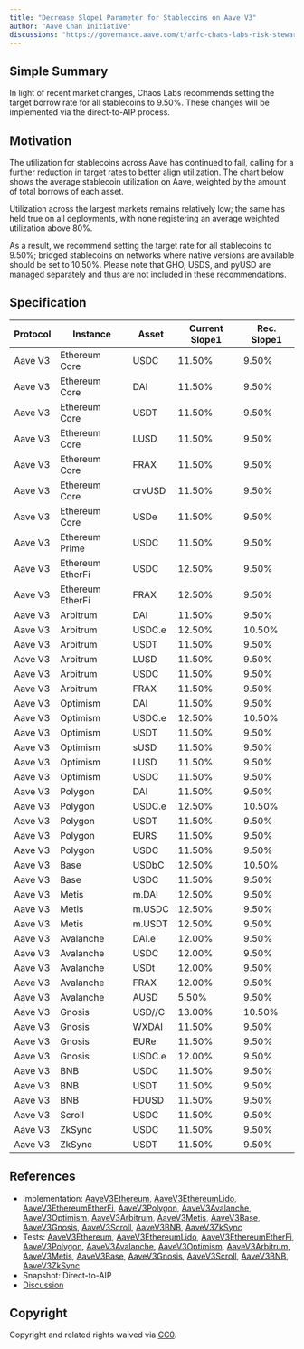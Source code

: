 ```yaml
---
title: "Decrease Slope1 Parameter for Stablecoins on Aave V3"
author: "Aave Chan Initiative"
discussions: "https://governance.aave.com/t/arfc-chaos-labs-risk-stewards-decrease-slope1-parameter-for-stablecoins-on-aave-v3-01-29-25/20841"
---
```


## Simple Summary

In light of recent market changes, Chaos Labs recommends setting the target borrow rate for all stablecoins to 9.50%. These changes will be implemented via the direct-to-AIP process.

## Motivation

The utilization for stablecoins across Aave has continued to fall, calling for a further reduction in target rates to better align utilization. The chart below shows the average stablecoin utilization on Aave, weighted by the amount of total borrows of each asset.

Utilization across the largest markets remains relatively low; the same has held true on all deployments, with none registering an average weighted utilization above 80%.

As a result, we recommend setting the target rate for all stablecoins to 9.50%; bridged stablecoins on networks where native versions are available should be set to 10.50%. Please note that GHO, USDS, and pyUSD are managed separately and thus are not included in these recommendations.

## Specification

| Protocol | Instance         | Asset  | **Current Slope1** | **Rec. Slope1** |
| -------- | ---------------- | ------ | ------------------ | --------------- |
| Aave V3  | Ethereum Core    | USDC   | 11.50%             | 9.50%           |
| Aave V3  | Ethereum Core    | DAI    | 11.50%             | 9.50%           |
| Aave V3  | Ethereum Core    | USDT   | 11.50%             | 9.50%           |
| Aave V3  | Ethereum Core    | LUSD   | 11.50%             | 9.50%           |
| Aave V3  | Ethereum Core    | FRAX   | 11.50%             | 9.50%           |
| Aave V3  | Ethereum Core    | crvUSD | 11.50%             | 9.50%           |
| Aave V3  | Ethereum Core    | USDe   | 11.50%             | 9.50%           |
| Aave V3  | Ethereum Prime   | USDC   | 11.50%             | 9.50%           |
| Aave V3  | Ethereum EtherFi | USDC   | 12.50%             | 9.50%           |
| Aave V3  | Ethereum EtherFi | FRAX   | 12.50%             | 9.50%           |
| Aave V3  | Arbitrum         | DAI    | 11.50%             | 9.50%           |
| Aave V3  | Arbitrum         | USDC.e | 12.50%             | 10.50%          |
| Aave V3  | Arbitrum         | USDT   | 11.50%             | 9.50%           |
| Aave V3  | Arbitrum         | LUSD   | 11.50%             | 9.50%           |
| Aave V3  | Arbitrum         | USDC   | 11.50%             | 9.50%           |
| Aave V3  | Arbitrum         | FRAX   | 11.50%             | 9.50%           |
| Aave V3  | Optimism         | DAI    | 11.50%             | 9.50%           |
| Aave V3  | Optimism         | USDC.e | 12.50%             | 10.50%          |
| Aave V3  | Optimism         | USDT   | 11.50%             | 9.50%           |
| Aave V3  | Optimism         | sUSD   | 11.50%             | 9.50%           |
| Aave V3  | Optimism         | LUSD   | 11.50%             | 9.50%           |
| Aave V3  | Optimism         | USDC   | 11.50%             | 9.50%           |
| Aave V3  | Polygon          | DAI    | 11.50%             | 9.50%           |
| Aave V3  | Polygon          | USDC.e | 12.50%             | 10.50%          |
| Aave V3  | Polygon          | USDT   | 11.50%             | 9.50%           |
| Aave V3  | Polygon          | EURS   | 11.50%             | 9.50%           |
| Aave V3  | Polygon          | USDC   | 11.50%             | 9.50%           |
| Aave V3  | Base             | USDbC  | 12.50%             | 10.50%          |
| Aave V3  | Base             | USDC   | 11.50%             | 9.50%           |
| Aave V3  | Metis            | m.DAI  | 12.50%             | 9.50%           |
| Aave V3  | Metis            | m.USDC | 12.50%             | 9.50%           |
| Aave V3  | Metis            | m.USDT | 12.50%             | 9.50%           |
| Aave V3  | Avalanche        | DAI.e  | 12.00%             | 9.50%           |
| Aave V3  | Avalanche        | USDC   | 12.00%             | 9.50%           |
| Aave V3  | Avalanche        | USDt   | 12.00%             | 9.50%           |
| Aave V3  | Avalanche        | FRAX   | 12.00%             | 9.50%           |
| Aave V3  | Avalanche        | AUSD   | 5.50%              | 9.50%           |
| Aave V3  | Gnosis           | USD//C | 13.00%             | 10.50%          |
| Aave V3  | Gnosis           | WXDAI  | 11.50%             | 9.50%           |
| Aave V3  | Gnosis           | EURe   | 11.50%             | 9.50%           |
| Aave V3  | Gnosis           | USDC.e | 12.00%             | 9.50%           |
| Aave V3  | BNB              | USDC   | 11.50%             | 9.50%           |
| Aave V3  | BNB              | USDT   | 11.50%             | 9.50%           |
| Aave V3  | BNB              | FDUSD  | 11.50%             | 9.50%           |
| Aave V3  | Scroll           | USDC   | 11.50%             | 9.50%           |
| Aave V3  | ZkSync           | USDC   | 11.50%             | 9.50%           |
| Aave V3  | ZkSync           | USDT   | 11.50%             | 9.50%           |

## References

- Implementation: [AaveV3Ethereum](https://github.com/bgd-labs/aave-proposals-v3/blob/374fe743a590705a61ff28be1f3060f1b16b251e/src/20250203_Multi_DecreaseSlope1ParameterforStablecoinsonAaveV3/AaveV3Ethereum_DecreaseSlope1ParameterforStablecoinsonAaveV3_20250203.sol), [AaveV3EthereumLido](https://github.com/bgd-labs/aave-proposals-v3/blob/374fe743a590705a61ff28be1f3060f1b16b251e/src/20250203_Multi_DecreaseSlope1ParameterforStablecoinsonAaveV3/AaveV3EthereumLido_DecreaseSlope1ParameterforStablecoinsonAaveV3_20250203.sol), [AaveV3EthereumEtherFi](https://github.com/bgd-labs/aave-proposals-v3/blob/374fe743a590705a61ff28be1f3060f1b16b251e/src/20250203_Multi_DecreaseSlope1ParameterforStablecoinsonAaveV3/AaveV3EthereumEtherFi_DecreaseSlope1ParameterforStablecoinsonAaveV3_20250203.sol), [AaveV3Polygon](https://github.com/bgd-labs/aave-proposals-v3/blob/374fe743a590705a61ff28be1f3060f1b16b251e/src/20250203_Multi_DecreaseSlope1ParameterforStablecoinsonAaveV3/AaveV3Polygon_DecreaseSlope1ParameterforStablecoinsonAaveV3_20250203.sol), [AaveV3Avalanche](https://github.com/bgd-labs/aave-proposals-v3/blob/374fe743a590705a61ff28be1f3060f1b16b251e/src/20250203_Multi_DecreaseSlope1ParameterforStablecoinsonAaveV3/AaveV3Avalanche_DecreaseSlope1ParameterforStablecoinsonAaveV3_20250203.sol), [AaveV3Optimism](https://github.com/bgd-labs/aave-proposals-v3/blob/374fe743a590705a61ff28be1f3060f1b16b251e/src/20250203_Multi_DecreaseSlope1ParameterforStablecoinsonAaveV3/AaveV3Optimism_DecreaseSlope1ParameterforStablecoinsonAaveV3_20250203.sol), [AaveV3Arbitrum](https://github.com/bgd-labs/aave-proposals-v3/blob/374fe743a590705a61ff28be1f3060f1b16b251e/src/20250203_Multi_DecreaseSlope1ParameterforStablecoinsonAaveV3/AaveV3Arbitrum_DecreaseSlope1ParameterforStablecoinsonAaveV3_20250203.sol), [AaveV3Metis](https://github.com/bgd-labs/aave-proposals-v3/blob/374fe743a590705a61ff28be1f3060f1b16b251e/src/20250203_Multi_DecreaseSlope1ParameterforStablecoinsonAaveV3/AaveV3Metis_DecreaseSlope1ParameterforStablecoinsonAaveV3_20250203.sol), [AaveV3Base](https://github.com/bgd-labs/aave-proposals-v3/blob/374fe743a590705a61ff28be1f3060f1b16b251e/src/20250203_Multi_DecreaseSlope1ParameterforStablecoinsonAaveV3/AaveV3Base_DecreaseSlope1ParameterforStablecoinsonAaveV3_20250203.sol), [AaveV3Gnosis](https://github.com/bgd-labs/aave-proposals-v3/blob/374fe743a590705a61ff28be1f3060f1b16b251e/src/20250203_Multi_DecreaseSlope1ParameterforStablecoinsonAaveV3/AaveV3Gnosis_DecreaseSlope1ParameterforStablecoinsonAaveV3_20250203.sol), [AaveV3Scroll](https://github.com/bgd-labs/aave-proposals-v3/blob/374fe743a590705a61ff28be1f3060f1b16b251e/src/20250203_Multi_DecreaseSlope1ParameterforStablecoinsonAaveV3/AaveV3Scroll_DecreaseSlope1ParameterforStablecoinsonAaveV3_20250203.sol), [AaveV3BNB](https://github.com/bgd-labs/aave-proposals-v3/blob/374fe743a590705a61ff28be1f3060f1b16b251e/src/20250203_Multi_DecreaseSlope1ParameterforStablecoinsonAaveV3/AaveV3BNB_DecreaseSlope1ParameterforStablecoinsonAaveV3_20250203.sol), [AaveV3ZkSync](https://github.com/bgd-labs/aave-proposals-v3/blob/374fe743a590705a61ff28be1f3060f1b16b251e/zksync/src/20250203_Multi_DecreaseSlope1ParameterforStablecoinsonAaveV3/AaveV3ZkSync_DecreaseSlope1ParameterforStablecoinsonAaveV3_20250203.sol)
- Tests: [AaveV3Ethereum](https://github.com/bgd-labs/aave-proposals-v3/blob/374fe743a590705a61ff28be1f3060f1b16b251e/src/20250203_Multi_DecreaseSlope1ParameterforStablecoinsonAaveV3/AaveV3Ethereum_DecreaseSlope1ParameterforStablecoinsonAaveV3_20250203.t.sol), [AaveV3EthereumLido](https://github.com/bgd-labs/aave-proposals-v3/blob/374fe743a590705a61ff28be1f3060f1b16b251e/src/20250203_Multi_DecreaseSlope1ParameterforStablecoinsonAaveV3/AaveV3EthereumLido_DecreaseSlope1ParameterforStablecoinsonAaveV3_20250203.t.sol), [AaveV3EthereumEtherFi](https://github.com/bgd-labs/aave-proposals-v3/blob/374fe743a590705a61ff28be1f3060f1b16b251e/src/20250203_Multi_DecreaseSlope1ParameterforStablecoinsonAaveV3/AaveV3EthereumEtherFi_DecreaseSlope1ParameterforStablecoinsonAaveV3_20250203.t.sol), [AaveV3Polygon](https://github.com/bgd-labs/aave-proposals-v3/blob/374fe743a590705a61ff28be1f3060f1b16b251e/src/20250203_Multi_DecreaseSlope1ParameterforStablecoinsonAaveV3/AaveV3Polygon_DecreaseSlope1ParameterforStablecoinsonAaveV3_20250203.t.sol), [AaveV3Avalanche](https://github.com/bgd-labs/aave-proposals-v3/blob/374fe743a590705a61ff28be1f3060f1b16b251e/src/20250203_Multi_DecreaseSlope1ParameterforStablecoinsonAaveV3/AaveV3Avalanche_DecreaseSlope1ParameterforStablecoinsonAaveV3_20250203.t.sol), [AaveV3Optimism](https://github.com/bgd-labs/aave-proposals-v3/blob/374fe743a590705a61ff28be1f3060f1b16b251e/src/20250203_Multi_DecreaseSlope1ParameterforStablecoinsonAaveV3/AaveV3Optimism_DecreaseSlope1ParameterforStablecoinsonAaveV3_20250203.t.sol), [AaveV3Arbitrum](https://github.com/bgd-labs/aave-proposals-v3/blob/374fe743a590705a61ff28be1f3060f1b16b251e/src/20250203_Multi_DecreaseSlope1ParameterforStablecoinsonAaveV3/AaveV3Arbitrum_DecreaseSlope1ParameterforStablecoinsonAaveV3_20250203.t.sol), [AaveV3Metis](https://github.com/bgd-labs/aave-proposals-v3/blob/374fe743a590705a61ff28be1f3060f1b16b251e/src/20250203_Multi_DecreaseSlope1ParameterforStablecoinsonAaveV3/AaveV3Metis_DecreaseSlope1ParameterforStablecoinsonAaveV3_20250203.t.sol), [AaveV3Base](https://github.com/bgd-labs/aave-proposals-v3/blob/374fe743a590705a61ff28be1f3060f1b16b251e/src/20250203_Multi_DecreaseSlope1ParameterforStablecoinsonAaveV3/AaveV3Base_DecreaseSlope1ParameterforStablecoinsonAaveV3_20250203.t.sol), [AaveV3Gnosis](https://github.com/bgd-labs/aave-proposals-v3/blob/374fe743a590705a61ff28be1f3060f1b16b251e/src/20250203_Multi_DecreaseSlope1ParameterforStablecoinsonAaveV3/AaveV3Gnosis_DecreaseSlope1ParameterforStablecoinsonAaveV3_20250203.t.sol), [AaveV3Scroll](https://github.com/bgd-labs/aave-proposals-v3/blob/374fe743a590705a61ff28be1f3060f1b16b251e/src/20250203_Multi_DecreaseSlope1ParameterforStablecoinsonAaveV3/AaveV3Scroll_DecreaseSlope1ParameterforStablecoinsonAaveV3_20250203.t.sol), [AaveV3BNB](https://github.com/bgd-labs/aave-proposals-v3/blob/374fe743a590705a61ff28be1f3060f1b16b251e/src/20250203_Multi_DecreaseSlope1ParameterforStablecoinsonAaveV3/AaveV3BNB_DecreaseSlope1ParameterforStablecoinsonAaveV3_20250203.t.sol), [AaveV3ZkSync](https://github.com/bgd-labs/aave-proposals-v3/blob/374fe743a590705a61ff28be1f3060f1b16b251e/zksync/src/20250203_Multi_DecreaseSlope1ParameterforStablecoinsonAaveV3/AaveV3ZkSync_DecreaseSlope1ParameterforStablecoinsonAaveV3_20250203.t.sol)
- Snapshot: Direct-to-AIP
- [Discussion](https://governance.aave.com/t/arfc-chaos-labs-risk-stewards-decrease-slope1-parameter-for-stablecoins-on-aave-v3-01-29-25/20841)

## Copyright

Copyright and related rights waived via [CC0](https://creativecommons.org/publicdomain/zero/1.0/).

